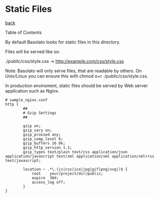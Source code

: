 Static Files
===
[back](../../README.md)

Table of Contents
<!--ts-->


<!-- Created by https://github.com/ekalinin/github-markdown-toc -->
<!-- Added by: root, at: Sat Jun 22 10:31:22 UTC 2024 -->

<!--te-->

By default Basolato looks for static files in this directory.

Files will be served like so:

./public/css/style.css -> http://example.com/css/style.css

Note: Basolato will only serve files, that are readable by others. On Unix/Linux you can ensure this with chmod o+r ./public/css/style.css.

In production enviroment, static files should be served by Web server application such as Nginx.

```
# sample_nginx.conf
http {
        ##
        # Gzip Settings
        ##

        gzip on;
        gzip_vary on;
        gzip_proxied any;
        gzip_comp_level 6;
        gzip_buffers 16 8k;
        gzip_http_version 1.1;
        gzip_types text/plain text/css application/json application/javascript text/xml application/xml application/xml+rss text/javascript;

        location ~ .*\.(js|css|ico|jpg|gif|png|svg|)$ {
            root    your/project/dir/public;
            expire  30d;
            access_log off;
        }
}
```
